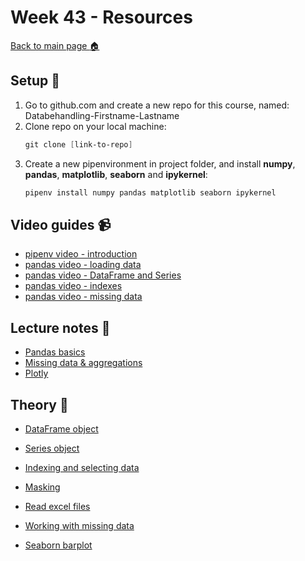 # Week 43 - Resources

[Back to main page :house:](https://github.com/everyloop/Databehandling-AI23)

## Setup :wrench:

1. Go to github.com and create a new repo for this course, named: Databehandling-Firstname-Lastname
2. Clone repo on your local machine: 
   ```powershell
   git clone [link-to-repo]
   ```  
3. Create a new pipenvironment in project folder, and install **numpy**, **pandas**, **matplotlib**, **seaborn** and **ipykernel**: 
   ```python 
   pipenv install numpy pandas matplotlib seaborn ipykernel
   ``` 

## Video guides :video_camera:

- [pipenv video - introduction][pipenv_vid]
- [pandas video - loading data][pandas_vid_load_data]
- [pandas video - DataFrame and Series][pandas_vid_df]
- [pandas video - indexes][pandas_vid_index]
- [pandas video - missing data][pandas_vid_nan]



[pipenv_vid]: https://www.youtube.com/watch?v=6Qmnh5C4Pmo
[pandas_vid_load_data]: https://www.youtube.com/watch?v=ZyhVh-qRZPA&t=450s
[pandas_vid_df]: https://www.youtube.com/watch?v=zmdjNSmRXF4
[pandas_vid_index]: https://www.youtube.com/watch?v=W9XjRYFkkyw&list=RDCMUCCezIgC97PvUuR4_gbFUs5g&index=3
[pandas_vid_nan]: https://www.youtube.com/watch?v=KdmPHEnPJPs&list=RDCMUCCezIgC97PvUuR4_gbFUs5g&index=9

## Lecture notes :book:

- [Pandas basics](https://github.com/kokchun/Databehandling-AI22/blob/main/Lectures/L0-pandas-basics.ipynb)
- [Missing data & aggregations](https://github.com/kokchun/Databehandling-AI22/blob/main/Lectures/L1-missing-aggregation.ipynb)
- [Plotly](https://github.com/kokchun/Databehandling-AI22/blob/main/Lectures/L2-plotly-express.ipynb)

## Theory :book:

- [DataFrame object](https://pandas.pydata.org/pandas-docs/stable/reference/api/pandas.DataFrame.html?highlight=dataframe#pandas.DataFrame)

- [Series object](https://pandas.pydata.org/pandas-docs/stable/reference/api/pandas.Series.html?highlight=series#pandas.Series)

- [Indexing and selecting data](https://pandas.pydata.org/pandas-docs/stable/user_guide/indexing.html)

- [Masking](https://pandas.pydata.org/docs/reference/api/pandas.DataFrame.mask.html)

- [Read excel files](https://pandas.pydata.org/docs/reference/api/pandas.read_excel.html)

- [Working with missing data](https://pandas.pydata.org/pandas-docs/stable/user_guide/missing_data.html)

- [Seaborn barplot](https://seaborn.pydata.org/generated/seaborn.barplot.html)
